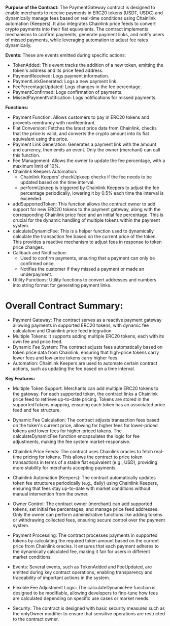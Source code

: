 **Purpose of the Contract:**
The PaymentGateway contract is designed to enable merchants to receive payments in ERC20 tokens (USDT, USDC) and dynamically manage fees based on real-time conditions using Chainlink automation (Keepers). It also integrates Chainlink price feeds to convert crypto payments into their fiat equivalents. The contract implements mechanisms to confirm payments, generate payment links, and notify users of missed payments, while leveraging automation to adjust fee rates dynamically.

**Events**:
These are events emitted during specific actions:
   - TokenAdded: This event tracks the addition of a new token, emitting the token's address and its price feed address.
   - PaymentReceived: Logs payment information.
   - PaymentLinkGenerated: Logs a new payment link.
   - FeePercentageUpdated: Logs changes in the fee percentage.
   - PaymentConfirmed: Logs confirmation of payments.
   - MissedPaymentNotification: Logs notifications for missed payments.

**Functions:**  
- Payment Function: Allows customers to pay in ERC20 tokens and prevents reentrancy with nonReentrant.
- Fiat Conversion: Fetches the latest price data from Chainlink, checks that the price is valid, and converts the crypto amount into its fiat equivalent using the price.
- Payment Link Generation: Generates a payment link with the amount and currency, then emits an event. Only the owner (merchant) can call this function.
- Fee Management: Allows the owner to update the fee percentage, with a maximum limit of 10%.
- Chainlink Keepers Automation: 
    - Chainlink Keepers’ checkUpkeep checks if the fee needs to be updated based on the time interval.
    - performUpkeep is triggered by Chainlink Keepers to adjust the fee percentage periodically, lowering it by 0.5% each time the interval is exceeded.
- addSupportedToken: This function allows the contract owner to add support for new ERC20 tokens to the payment gateway, along with the corresponding Chainlink price feed and an initial fee percentage. This is crucial for the dynamic handling of multiple tokens within the payment system.
- calculateDynamicFee: This is a helper function used to dynamically calculate the transaction fee based on the current price of the token. This provides a reactive mechanism to adjust fees in response to token price changes.
- Callback and Notification:
   - Used to confirm payments, ensuring that a payment can only be confirmed once.
   - Notifies the customer if they missed a payment or made an underpayment.
- Utility Functions: Utility functions to convert addresses and numbers into string format for generating payment links.

# Overall Contract Summary:
   - Payment Gateway: The contract serves as a reactive payment gateway allowing payments in supported ERC20 tokens, with dynamic fee calculation and Chainlink price feed integration.
   - Multiple Tokens: It supports adding multiple ERC20 tokens, each with its own fee and price feed.
   - Dynamic Fee System: The contract adjusts fees automatically based on token price data from Chainlink, ensuring that high-price tokens carry lower fees and low-price tokens carry higher fees.
   - Automation: Chainlink Keepers are used to automate certain contract actions, such as updating the fee based on a time interval.

**Key Features:**
- Multiple Token Support: Merchants can add multiple ERC20 tokens to the gateway. For each supported token, the contract links a Chainlink price feed to retrieve up-to-date pricing.
Tokens are stored in the supportedTokens mapping, ensuring each token has an associated price feed and fee structure.

- Dynamic Fee Calculation: The contract adjusts transaction fees based on the token's current price, allowing for higher fees for lower-priced tokens and lower fees for higher-priced tokens.
The calculateDynamicFee function encapsulates the logic for fee adjustments, making the fee system market-responsive.

- Chainlink Price Feeds: The contract uses Chainlink oracles to fetch real-time pricing for tokens. This allows the contract to price token transactions in terms of a stable fiat equivalent (e.g., USD), providing more stability for merchants accepting payments.

- Chainlink Automation (Keepers): The contract automatically updates token fee structures periodically (e.g., daily) using Chainlink Keepers, ensuring that fees stay up-to-date with market conditions without manual intervention from the owner.

- Owner Control: The contract owner (merchant) can add supported tokens, set initial fee percentages, and manage price feed addresses.
Only the owner can perform administrative functions like adding tokens or withdrawing collected fees, ensuring secure control over the payment system.

- Payment Processing: The contract processes payments in supported tokens by calculating the required token amount based on the current price from Chainlink oracles.
It ensures that each payment adheres to the dynamically calculated fee, making it fair for users in different market conditions.

- Events: Several events, such as TokenAdded and FeeUpdated, are emitted during key contract operations, enabling transparency and traceability of important actions in the system.

- Flexible Fee Adjustment Logic: The calculateDynamicFee function is designed to be modifiable, allowing developers to fine-tune how fees are calculated depending on specific use cases or market needs.

- Security: The contract is designed with basic security measures such as the onlyOwner modifier to ensure that sensitive operations are restricted to the contract owner.
